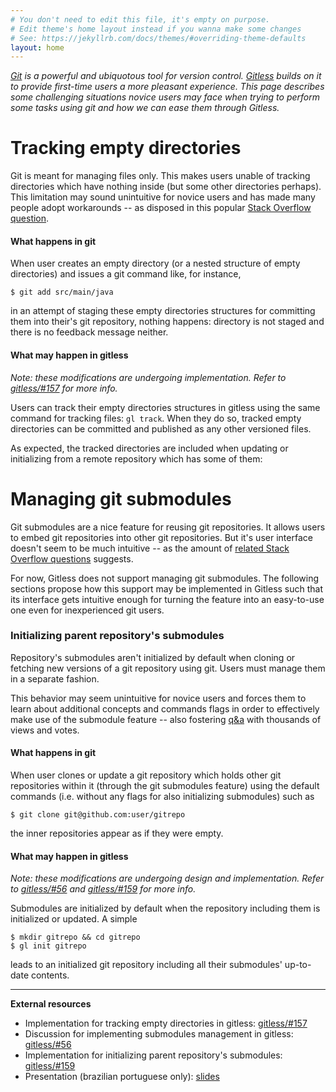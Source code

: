 ```yaml
---
# You don't need to edit this file, it's empty on purpose.
# Edit theme's home layout instead if you wanna make some changes
# See: https://jekyllrb.com/docs/themes/#overriding-theme-defaults
layout: home
---
```


*[Git][git] is a powerful and ubiquotous tool for version
control. [Gitless][gitless] builds on it to provide first-time users a more
pleasant experience. This page describes some challenging situations novice
users may face when trying to perform some tasks using git and how we can ease
them through Gitless.*

# Tracking empty directories

Git is meant for managing files only. This makes users unable of tracking
directories which have nothing inside (but some other directories perhaps).
This limitation may sound unintuitive for novice users and has made many people
adopt workarounds -- as disposed in this popular [Stack Overflow
question][so-q-add-empty-dir].

#### What happens in git

When user creates an empty directory (or a nested structure of empty
directories) and issues a git command like, for instance,

    $ git add src/main/java

in an attempt of staging these empty directories structures for committing
them into their's git repository, nothing happens: directory is not staged and
there is no feedback message neither.

<script type="text/javascript" src="https://asciinema.org/a/150948.js"
id="asciicast-150948" async></script>

#### What may happen in gitless

*Note: these modifications are undergoing implementation. Refer to
[gitless/#157][gl-pr-157] for more info.*

Users can track their empty directories structures in gitless using the same
command for tracking files: `gl track`. When they do so, tracked empty
directories can be committed and published as any other versioned files.

<script type="text/javascript" src="https://asciinema.org/a/150958.js"
id="asciicast-150958" async></script>

As expected, the tracked directories are included when updating or initializing
from a remote repository which has some of them:

<script type="text/javascript" src="https://asciinema.org/a/150961.js"
id="asciicast-150961" async></script>

# Managing git submodules

Git submodules are a nice feature for reusing git repositories. It allows users
to embed git repositories into other git repositories. But it's user interface
doesn't seem to be much intuitive -- as the amount of [related Stack Overflow
questions][so-git-submodules] suggests.

For now, Gitless does not support managing git submodules. The following
sections propose how this support may be implemented in Gitless such that its
interface gets intuitive enough for turning the feature into an easy-to-use one
even for inexperienced git users.

### Initializing parent repository's submodules

Repository's submodules aren't initialized by default when cloning or fetching
new versions of a git repository using git. Users must manage them in a separate
fashion.

This behavior may seem unintuitive for novice users and forces them to learn
about additional concepts and commands flags in order to effectively make use of
the submodule feature -- also fostering [q&a][so-git-clone-including-submodules]
with thousands of views and votes.

#### What happens in git

When user clones or update a git repository which holds other git repositories
within it (through the git submodules feature) using the default commands (i.e.
without any flags for also initializing submodules) such as

    $ git clone git@github.com:user/gitrepo

the inner repositories appear as if they were empty.

<script type="text/javascript" src="https://asciinema.org/a/150977.js"
id="asciicast-150977" async></script>

#### What may happen in gitless

*Note: these modifications are undergoing design and implementation. Refer to
[gitless/#56][gl-56] and [gitless/#159][gl-pr-159] for more info.*

Submodules are initialized by default when the repository including them is
initialized or updated. A simple

    $ mkdir gitrepo && cd gitrepo
    $ gl init gitrepo

leads to an initialized git repository including all their submodules'
up-to-date contents.

<script type="text/javascript" src="https://asciinema.org/a/151326.js"
id="asciicast-151326" async></script>

---

**External resources**

- Implementation for tracking empty directories in gitless:
  [gitless/#157][gl-pr-157]
- Discussion for implementing submodules management in gitless:
  [gitless/#56][gl-56]
- Implementation for initializing parent repository's submodules:
  [gitless/#159][gl-pr-159]
- Presentation (brazilian portuguese only): [slides][slides]

[git]: http://git-scm.com/
[gitless]: http://gitless.com
[so-q-add-empty-dir]: https://stackoverflow.com/questions/115983
[gl-pr-157]: https://github.com/sdg-mit/gitless/pull/157
[gl-pr-159]: https://github.com/sdg-mit/gitless/pull/159
[gl-56]: https://github.com/sdg-mit/gitless/issues/56
[so-git-submodules]: https://stackoverflow.com/questions/tagged/git-submodules
[so-git-clone-including-submodules]: https://stackoverflow.com/questions/3796927
[slides]: https://docs.google.com/presentation/d/1qAFyQ7cxdlqmLATt9NWTt0kXzmmwnPYnfEHS4946DgI/edit?usp=sharing
